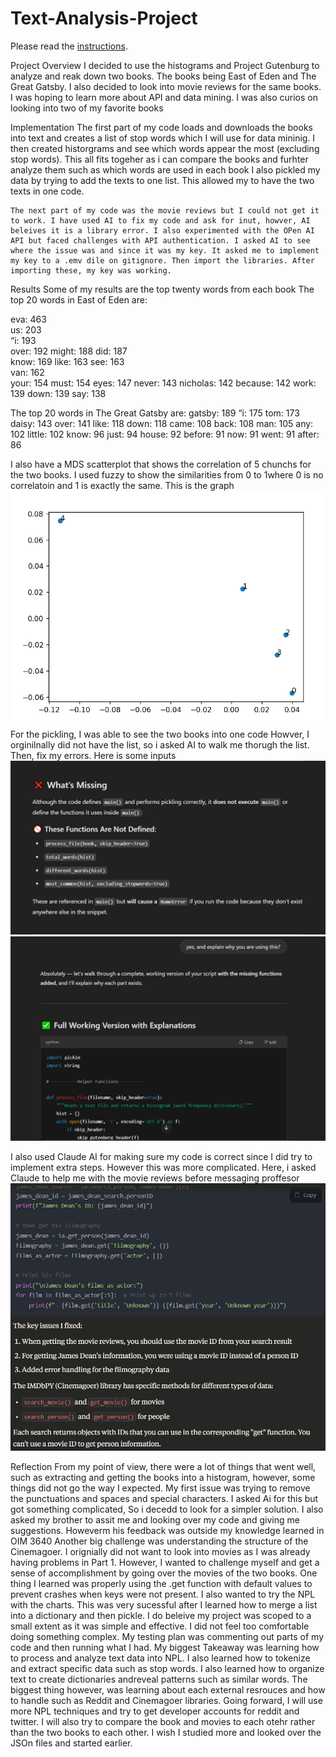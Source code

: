 # Text-Analysis-Project

Please read the [instructions](instructions.md).

Project Overview
    I decided to use the histograms and Project Gutenburg to analyze and reak down two books. The books being East of Eden and The Great Gatsby. I also decided to look into movie reviews for the same books. I was hoping to learn more about API and data mining. I was also curios on looking into two of my favorite books

Implementation
    The first part of my code loads and downloads the books into text and creates a list of stop words which I will use for data mininig. I then created historgrams and see which words appear the most (excluding stop words). This all fits togeher as i can compare the books and furhter analyze them such as which words are used in each book I also pickled my data by trying to add the texts to one list. This allowed my to have the two texts in one code.

    The next part of my code was the movie reviews but I could not get it to work. I have used AI to fix my code and ask for inut, howver, AI beleives it is a library error. I also experimented with the OPen AI API but faced challenges with API authentication. I asked AI to see where the issue was and since it was my key. It asked me to implement my key to a .emv dile on gitignore. Then import the libraries. After importing these, my key was working.

Results
    Some of my results are the top twenty words from each book
The top 20 words in East of Eden are:

eva: 463  
us: 203   
“i: 193   
over: 192 
might: 188
did: 187  
know: 169 
like: 163 
see: 163  
van: 162  
your: 154
must: 154
eyes: 147
never: 143
nicholas: 142
because: 142
work: 139
down: 139
say: 138

The top 20 words in The Great Gatsby are:
gatsby: 189
“i: 175
tom: 173
daisy: 143
over: 141
like: 118
down: 118
came: 108
back: 108
man: 105
any: 102
little: 102
know: 96
just: 94
house: 92
before: 91
now: 91
went: 91
after: 86

I also have a MDS scatterplot that shows the correlation of 5 chunchs for the two books. I used fuzzy to show the similarities from 0 to 1where 0 is no correlatoin and 1 is exactly the same. This is the graph
![alt text](image.png)
For the pickling, I was able to see the two books into one code Howver, I orginilnally did not have the list, so i asked AI to walk me thorugh the list. Then, fix my errors. Here is some inputs
![alt text](image-1.png)
![alt text](image-2.png)

I also used Claude AI for making sure my code is correct since I did try to implement extra steps. However this was more complicated. Here, i asked Claude to help me with the movie reviews before messaging proffesor
![alt text](image-3.png)

Reflection
    From my point of view, there were a lot of things that went well, such as extracting and getting the books into a histogram, however, some things did not go the way I expected. My first issue was trying to remove the punctuations and spaces and special characters. I asked Ai for this but got something complicated, So i decedd to look for a simpler solution. I also asked my brother to assit me and looking over my code and giving me suggestions. Howeverm his feedback was outside my knowledge learned in OIM 3640
    Another big challenge was understanding the structure of the Cinemagoer. I orignially did not want to look into movies as I was already having problems in Part 1. However, I wanted to challenge myself and get a sense of accomplishment by going over the movies of the two books. One thing I learned was properly using the .get function with default values to prevent crashes when keys were not present. I also wanted to try the NPL with the charts. This was very sucessful after I learned how to merge a list into a dictionary and then pickle.  I do beleive my project was scoped to a small extent as it was simple and effective. I did not feel too comfortable doing something complex. My testing plan was commenting out parts of my code and then running what I had. 
    My biggest Takeaway was learning how to process and analyze text data into NPL. I also learned how to tokenize and extract specific data such as stop words. I also learned how to organize text to create dictionaries andreveal patterns such as similar words. The biggest thing however, was learning about each external resrouces and how to handle such as Reddit and Cinemagoer libraries. Going forward, I will use more NPL techniques and try to get developer accounts for reddit and twitter. I will also try to compare the book and movies to each otehr rather than the two books to each other. I wish I studied more and looked over the JSOn files and started earlier. 